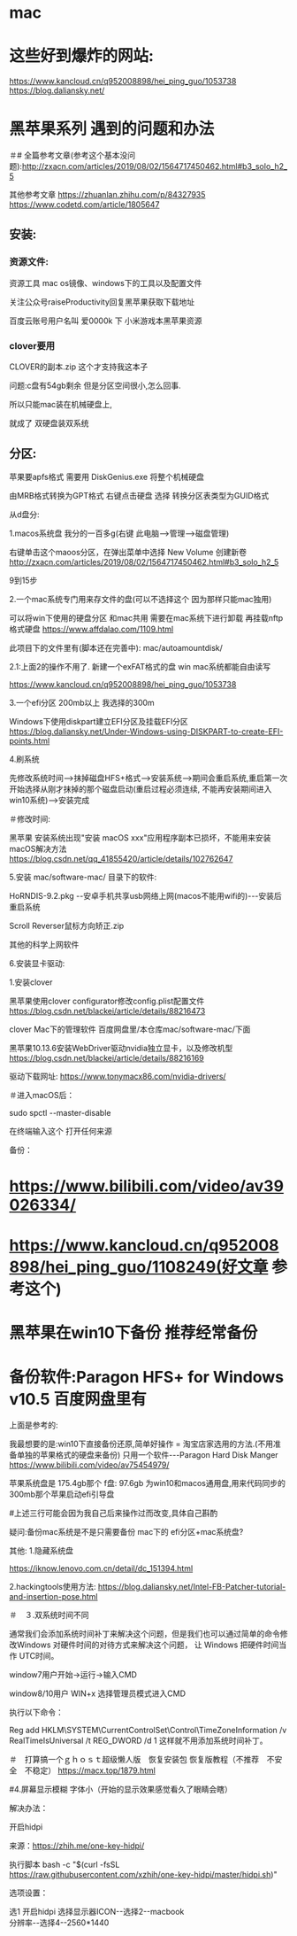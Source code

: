 # mac


# 这些好到爆炸的网站:
https://www.kancloud.cn/q952008898/hei_ping_guo/1053738
https://blog.daliansky.net/



# 黑苹果系列 遇到的问题和办法
＃# 全篇参考文章(参考这个基本没问题):http://zxacn.com/articles/2019/08/02/1564717450462.html#b3_solo_h2_5

其他参考文章
https://zhuanlan.zhihu.com/p/84327935
https://www.codetd.com/article/1805647

## 安装:

### 资源文件:

资源工具
mac os镜像、windows下的工具以及配置文件

关注公众号raiseProductivity回复黑苹果获取下载地址

百度云账号用户名叫 爱0000k 下
小米游戏本黑苹果资源

### clover要用

CLOVER的副本.zip 这个才支持我这本子


问题:c盘有54gb剩余 但是分区空间很小,怎么回事.

所以只能mac装在机械硬盘上,

就成了 双硬盘装双系统


## 分区:

苹果要apfs格式 需要用 DiskGenius.exe 将整个机械硬盘 

由MRB格式转换为GPT格式 右键点击硬盘 选择 转换分区表类型为GUID格式

从d盘分:

1.macos系统盘 我分的一百多g(右键 此电脑-->管理-->磁盘管理)

右键单击这个maoos分区，在弹出菜单中选择 New Volume 创建新卷
http://zxacn.com/articles/2019/08/02/1564717450462.html#b3_solo_h2_5

9到15步

2.一个mac系统专门用来存文件的盘(可以不选择这个 因为那样只能mac独用)

可以将win下使用的硬盘分区 和mac共用 需要在mac系统下进行卸载 再挂载nftp格式硬盘
https://www.affdalao.com/1109.html

此项目下的文件里有(脚本还在完善中): mac/autoamountdisk/

2.1:上面2的操作不用了.
新建一个exFAT格式的盘 win mac系统都能自由读写

https://www.kancloud.cn/q952008898/hei_ping_guo/1053738

3.一个efi分区 200mb以上 我选择的300m

Windows下使用diskpart建立EFI分区及挂载EFI分区
https://blog.daliansky.net/Under-Windows-using-DISKPART-to-create-EFI-points.html

4.刷系统 

先修改系统时间-->抹掉磁盘HFS+格式-->安装系统-->期间会重启系统,重启第一次开始选择从刚才抹掉的那个磁盘启动(重启过程必须连续,
不能再安装期间进入win10系统)-->安装完成


＃修改时间:

黑苹果 安装系统出现"安装 macOS xxx"应用程序副本已损坏，不能用来安装macOS解决方法
https://blog.csdn.net/qq_41855420/article/details/102762647

5.安装
mac/software-mac/
目录下的软件:

HoRNDIS-9.2.pkg --安卓手机共享usb网络上网(macos不能用wifi的)---安装后重启系统

Scroll Reverser鼠标方向矫正.zip

其他的科学上网软件

6.安装显卡驱动:

1.安装clover

黑苹果使用clover configurator修改config.plist配置文件
https://blog.csdn.net/blackei/article/details/88216473

clover Mac下的管理软件 百度网盘里/本仓库mac/software-mac/下面

黑苹果10.13.6安装WebDriver驱动nvidia独立显卡，以及修改机型
https://blog.csdn.net/blackei/article/details/88216169

驱动下载网址:
https://www.tonymacx86.com/nvidia-drivers/









＃进入macOS后：

sudo spctl --master-disable

在终端输入这个 打开任何来源


备份：

# https://www.bilibili.com/video/av39026334/

# https://www.kancloud.cn/q952008898/hei_ping_guo/1108249(好文章 参考这个)

# 黑苹果在win10下备份 推荐经常备份

# 备份软件:Paragon HFS+ for Windows v10.5 百度网盘里有


上面是参考的:

我最想要的是:win10下直接备份还原,简单好操作 = 淘宝店家选用的方法.(不用准备单独的苹果格式的硬盘来备份)
只用一个软件---Paragon Hard Disk Manger
https://www.bilibili.com/video/av75454979/

苹果系统盘是 175.4gb那个
f盘: 97.6gb 为win10和macos通用盘,用来代码同步的
300mb那个苹果启动efi引导盘

#上述三行可能会因为我自己后来操作过而改变,具体自己斟酌

疑问:备份mac系统是不是只需要备份 mac下的 efi分区+mac系统盘?



其他:
1.隐藏系统盘

https://iknow.lenovo.com.cn/detail/dc_151394.html

2.hackingtools使用方法:
https://blog.daliansky.net/Intel-FB-Patcher-tutorial-and-insertion-pose.html

＃　３.双系统时间不同

通常我们会添加系统时间补丁来解决这个问题，但是我们也可以通过简单的命令修改Windows 对硬件时间的对待方式来解决这个问题， 让 Windows 把硬件时间当作 UTC时间。

window7用户开始->运行->输入CMD

window8/10用户 WIN+x 选择管理员模式进入CMD

执行以下命令：

Reg add HKLM\SYSTEM\CurrentControlSet\Control\TimeZoneInformation /v RealTimeIsUniversal /t REG_DWORD /d 1
这样就不用添加系统时间补丁。


＃　打算搞一个ｇｈｏｓｔ超级懒人版　恢复安装包
恢复版教程（不推荐　不安全　不稳定）
https://macx.top/1879.html


#4.屏幕显示模糊 字体小（开始的显示效果感觉看久了眼睛会瞎）

解决办法：

开启hidpi

来源：https://zhih.me/one-key-hidpi/

执行脚本
bash -c "$(curl -fsSL https://raw.githubusercontent.com/xzhih/one-key-hidpi/master/hidpi.sh)"

选项设置：

选1 开启hidpi
选择显示器ICON--选择2--macbook  
分辨率--选择4--2560*1440


